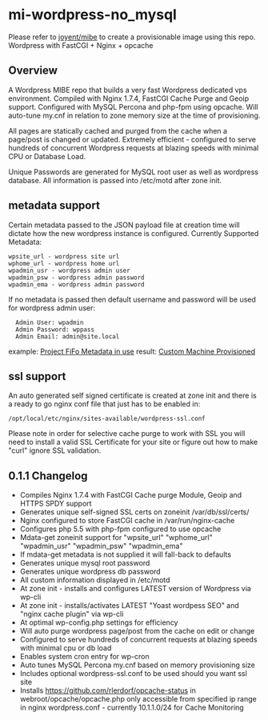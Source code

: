 mi-wordpress-no_mysql
============
Please refer to [joyent/mibe](https://github.com/joyent/mibe) to create a provisionable image using this repo.
Wordpress with FastCGI + Nginx + opcache

## Overview
A Wordpress MIBE repo that builds a very fast Wordpress dedicated vps environment. Compiled with Nginx 1.7.4, FastCGI Cache Purge and Geoip support. Configured with MySQL Percona and php-fpm using opcache. Will auto-tune my.cnf in relation to zone memory size at the time of provisioning. 

All pages are statically cached and purged from the cache when a page/post is changed or updated. Extremely efficient - configured to serve hundreds of concurrent Wordpress requests at blazing speeds with minimal CPU or Database Load.

Unique Passwords are generated for MySQL root user as well as wordpress database. All information is passed into /etc/motd after zone init.

## metadata support
Certain metadata passed to the JSON payload file at creation time will dictate how the new wordpress instance is configured. Currently Supported Metadata:

    wpsite_url - wordpress site url
    wphome_url - wordpress home url
    wpadmin_usr - wordpress admin user
    wpadmin_psw - wordpress admin password
    wpadmin_ema - wordpress admin password
If no metadata is passed then default username and password will be used for wordpress admin user:
      
      Admin User: wpadmin
      Admin Password: wppass
      Admin Email: admin@site.local
example:  [Project FiFo Metadata in use](http://abn.me/mdata "metadata screenshot")
result:  [Custom Machine Provisioned](http://abn.me/mdresu "metadata result screenshot")
## ssl support
An auto generated self signed certificate is created at zone init and there is a ready to go nginx conf file that just has to be enabled in: 

    /opt/local/etc/nginx/sites-available/wordpress-ssl.conf
Please note in order for selective cache purge to work with SSL you will need to install a valid SSL Certificate for your site or figure out how to make "curl" ignore SSL validation.

## 0.1.1 Changelog
* Compiles Nginx 1.7.4 with FastCGI Cache purge Module, Geoip and HTTPS SPDY support
* Generates unique self-signed SSL certs on zoneinit /var/db/ssl/certs/
* Nginx configured to store FastCGI cache in /var/run/nginx-cache
* Configures php 5.5 with php-fpm configured to use opcache
* Mdata-get zoneinit support for "wpsite_url" "wphome_url" "wpadmin_usr" "wpadmin_psw" "wpadmin_ema"
* If mdata-get metadata is not supplied it will fall-back to defaults
* Generates unique mysql root password
* Generates unique wordpress db password
* All custom information displayed in /etc/motd
* At zone init - installs and configures LATEST version of Wordpress via wp-cli
* At zone init - installs/activates LATEST "Yoast wordpess SEO" and "nginx cache plugin" via wp-cli
* At optimal wp-config.php settings for efficiency
* Will auto purge wordpress page/post from the cache on edit or change
* Configured to serve hundreds of concurrent requests at blazing speeds with minimal cpu or db load
* Enables system cron entry for wp-cron
* Auto tunes MySQL Percona my.cnf based on memory provisioning size
* Includes optional wordpress-ssl.conf to be used should you want ssl site
* Installs https://github.com/rlerdorf/opcache-status in webroot/opcache/opcache.php only accessible from specified ip range in nginx wordpress.conf - currently 10.1.1.0/24 for Cache Monitoring

